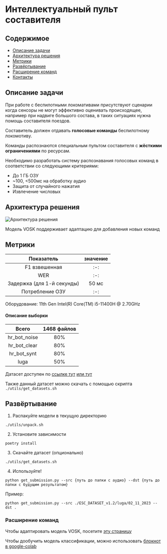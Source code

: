 # Интеллектуальный пульт составителя

## Содержимое

- [Описание задачи](#-описание-задачи)
- [Архитектура решения](#-архитектура-решения)
- [Метрики](#-метрики)
- [Развёртывание](#-развёртывание)
- [Расширение команд](#-расширение-команд)
- [Контакты](#%EF%B8%8F-contacts)

## Описание задачи

При работе с беспилотными локомативами присутствуют сценарии когда сенсоры не могут эффективно оценивать происходящее, например при надвиге большого состава, в таких ситуациях нужна помощь составителя поездов.

Составитель должен отдавать **голосовые команды** беспилотному локомотиву.

Команды распознаются специальным пультом составителя с **жёсткими ограничениями** по ресурсам.

Необходимо разработать систему распознавания голосовых команд в соответствии со следующими критериями:
- До 1 ГБ ОЗУ
- ~100, <500мс на обработку аудио
- Защита от случайного нажатия
- Извлечение числовых 

## Архитектура решения

![Архитектура решения]()

Модель VOSK поддерживает адаптацию для добавления новых команд 

## Метрики

| Показатель | значение |
| :-: | :-: |
| F1 взвешенная | :-: |
| WER | :-: |
| Задержка (для 1-й секунды) | 50 мс |
| Потребление ОЗУ | :-: |

Оборудование: 11th Gen Intel(R) Core(TM) i5-11400H @ 2.70GHz

#### Описание выборки

| Всего | 1468 файлов |
| :-: | :-: |
| hr_bot_noise | 80% |
| hr_bot_clear | 80% |
| hr_bot_synt | 80% |
| luga | 50% |

Датасет доступен по [ссылке тут](https://lodmedia.hb.bizmrg.com/case_files/1144817/train_dataset_train_rzhd_pult.zip) [или тут](https://datasets.vniias.ru/tasks/1)

Также данный датасет можно скачать с помощью скрипта `./utils/get_datasets.sh`

## Развёртывание

1. Распакуйте модели в текущую директорию

`./utils/unpack.sh`

2. Установите зависимости

`poetry install`

3. Скачайте датасет (опционально)

`./utils/get_datasets.sh`

4. Используйте!

`python get_submission.py --src {путь до папки с аудио} --dst {путь до папки с будущим результатом}`

Пример:

`python get_submission.py --src ./ESC_DATASET_v1.2/luga/02_11_2023 --dst .`

### Расширение команд

Чтобы адаптировать модель VOSK, посетите [эту страницу]("adaptate_vosk/README.md")

Чтобы дообучить модель классификации, можно использовать [блокнот в google-colab]("")

